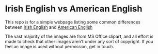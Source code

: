 Irish English vs American English
=================================

This repo is for a simple webpage listing some common differences between [Irish English](http://en.wikipedia.org/wiki/Hiberno-English) and [American English](http://en.wikipedia.org/wiki/American_English)

The vast majority of the images are from MS Office clipart, and all effort is made to check that other images aren't under any sort of copyright.  If you feel an image is used without permission, get in touch.

